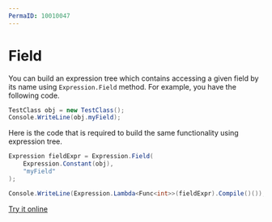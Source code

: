 ```yaml
---
PermaID: 10010047
---
```



# Field

You can build an expression tree which contains accessing a given field by its name using `Expression.Field` method. For example, you have the following code.

```csharp
TestClass obj = new TestClass();
Console.WriteLine(obj.myField);
```

Here is the code that is required to build the same functionality using expression tree. 

```csharp
Expression fieldExpr = Expression.Field(
    Expression.Constant(obj),
    "myField"
);

Console.WriteLine(Expression.Lambda<Func<int>>(fieldExpr).Compile()());
```

[Try it online](https://dotnetfiddle.net/SRpc98)
